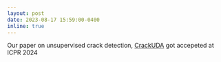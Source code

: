 ```yaml
---
layout: post
date: 2023-08-17 15:59:00-0400
inline: true
---
```


Our paper on unsupervised crack detection, [CrackUDA](https://github.com/crackuda/CrackUDA) got accepeted at ICPR 2024
